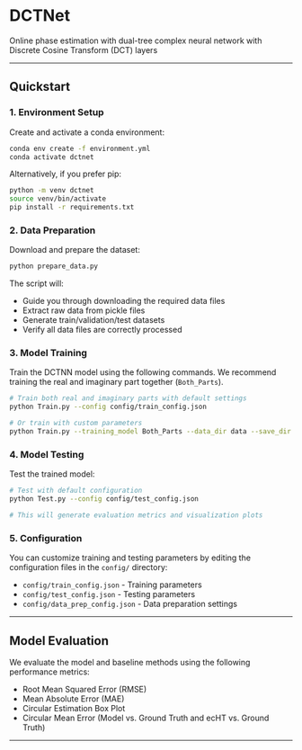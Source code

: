 # DCTNet
Online phase estimation with dual-tree complex neural network with Discrete Cosine Transform (DCT) layers

---

## Quickstart

### 1. Environment Setup

Create and activate a conda environment:

```bash
conda env create -f environment.yml
conda activate dctnet
```

Alternatively, if you prefer pip:

```bash
python -m venv dctnet
source venv/bin/activate
pip install -r requirements.txt
```

### 2. Data Preparation

Download and prepare the dataset:

```bash
python prepare_data.py
```

The script will:
- Guide you through downloading the required data files
- Extract raw data from pickle files
- Generate train/validation/test datasets
- Verify all data files are correctly processed

### 3. Model Training

Train the DCTNN model using the following commands. We recommend training the real and imaginary
part together (`Both_Parts`).

```bash
# Train both real and imaginary parts with default settings
python Train.py --config config/train_config.json

# Or train with custom parameters
python Train.py --training_model Both_Parts --data_dir data --save_dir models --epochs 1000 --batch_size 256
```

### 4. Model Testing

Test the trained model:

```bash
# Test with default configuration
python Test.py --config config/test_config.json

# This will generate evaluation metrics and visualization plots
```

### 5. Configuration

You can customize training and testing parameters by editing the configuration files in the `config/` directory:

- `config/train_config.json` - Training parameters
- `config/test_config.json` - Testing parameters  
- `config/data_prep_config.json` - Data preparation settings

---

## Model Evaluation
We evaluate the model and baseline methods using the following performance metrics:
- Root Mean Squared Error (RMSE)
- Mean Absolute Error (MAE)
- Circular Estimation Box Plot
- Circular Mean Error (Model vs. Ground Truth and ecHT vs. Ground Truth)

---
